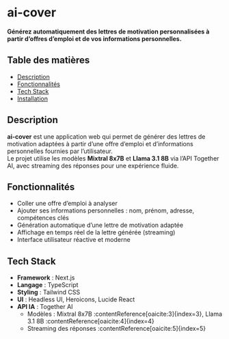 # ai-cover

**Générez automatiquement des lettres de motivation personnalisées à partir d’offres d’emploi et de vos informations personnelles.**

## Table des matières

- [Description](#description)
- [Fonctionnalités](#fonctionnalités)
- [Tech Stack](#tech-stack)
- [Installation](#installation)

## Description

**ai-cover** est une application web qui permet de générer des lettres de motivation adaptées à partir d’une offre d’emploi et d’informations personnelles fournies par l’utilisateur.  
Le projet utilise les modèles **Mixtral 8x7B** et **Llama 3.1 8B** via l’API Together AI, avec streaming des réponses pour une expérience fluide.

## Fonctionnalités

- Coller une offre d’emploi à analyser
- Ajouter ses informations personnelles : nom, prénom, adresse, compétences clés
- Génération automatique d’une lettre de motivation adaptée
- Affichage en temps réel de la lettre générée (streaming)
- Interface utilisateur réactive et moderne

## Tech Stack

- **Framework** : Next.js
- **Langage** : TypeScript
- **Styling** : Tailwind CSS
- **UI** : Headless UI, Heroicons, Lucide React
- **API IA** : Together AI
  - Modèles : Mixtral 8x7B :contentReference[oaicite:3]{index=3}, Llama 3.1 8B :contentReference[oaicite:4]{index=4}
  - Streaming des réponses :contentReference[oaicite:5]{index=5}
